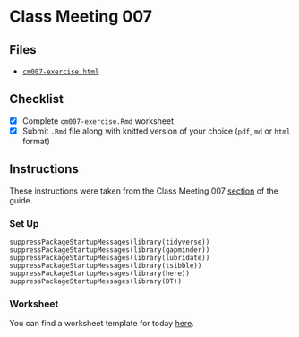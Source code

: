 # Class Meeting 007
## Files
* [`cm007-exercise.html`](https://dy-lin.github.io/STAT545-participation/cm007/cm007-exercise.html)

## Checklist
- [x] Complete `cm007-exercise.Rmd` worksheet
- [x] Submit `.Rmd` file along with knitted version of your choice (`pdf`, `md` or `html` format)

## Instructions
These instructions were taken from the Class Meeting 007 [section](https://stat545guidebook.netlify.com/intro-to-data-wrangling-part-ii.html) of the guide.

### Set Up
```
suppressPackageStartupMessages(library(tidyverse))
suppressPackageStartupMessages(library(gapminder))
suppressPackageStartupMessages(library(lubridate))
suppressPackageStartupMessages(library(tsibble))
suppressPackageStartupMessages(library(here))
suppressPackageStartupMessages(library(DT))
```

### Worksheet

You can find a worksheet template for today [here](https://raw.githubusercontent.com/STAT545-UBC/Classroom/master/tutorials/cm007-exercise.Rmd).
